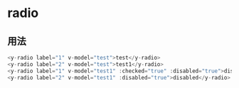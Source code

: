 # radio

<template>
	<y-radio label="1" v-model="test">test</y-radio>
	<y-radio label="2" v-model="test">test1</y-radio>
	<y-radio label="1" v-model="test1" :checked="true" :disabled="true">disabled</y-radio>
	<y-radio label="2" v-model="test1" :disabled="true">disabled</y-radio>
</template>
<script>
export default {
	data(){
		return {
			test:"",
			test1:""
		}
	}
}
</script>

## 用法
```javascript
<y-radio label="1" v-model="test">test</y-radio>
<y-radio label="2" v-model="test">test1</y-radio>
<y-radio label="1" v-model="test1" :checked="true" :disabled="true">disabled</y-radio>
<y-radio label="2" v-model="test1" :disabled="true">disabled</y-radio>
```
